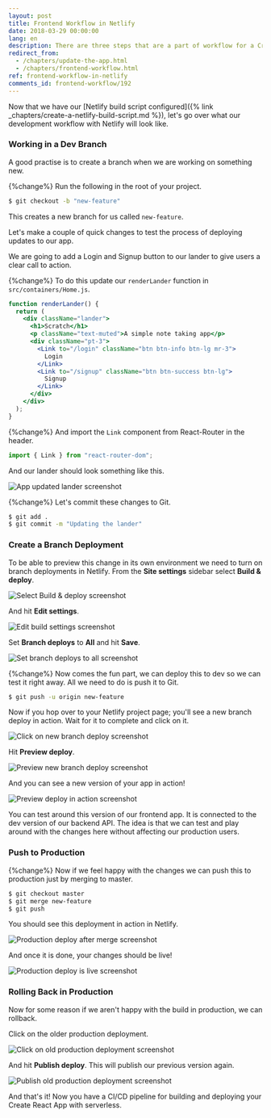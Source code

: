 ```yaml
---
layout: post
title: Frontend Workflow in Netlify
date: 2018-03-29 00:00:00
lang: en
description: There are three steps that are a part of workflow for a Create React App configured with Netlify. To work on new features create a new branch and enable branch deployments. And merge to master to deploy to production. Finally, publish an old deployment through the Netlify console to rollback in production.
redirect_from:
  - /chapters/update-the-app.html
  - /chapters/frontend-workflow.html
ref: frontend-workflow-in-netlify
comments_id: frontend-workflow/192
---
```


Now that we have our [Netlify build script configured]({% link _chapters/create-a-netlify-build-script.md %}), let's go over what our development workflow with Netlify will look like.

### Working in a Dev Branch

A good practise is to create a branch when we are working on something new.

{%change%} Run the following in the root of your project.

``` bash
$ git checkout -b "new-feature"
```

This creates a new branch for us called `new-feature`.

Let's make a couple of quick changes to test the process of deploying updates to our app.

We are going to add a Login and Signup button to our lander to give users a clear call to action.

{%change%} To do this update our `renderLander` function in `src/containers/Home.js`.

``` jsx
function renderLander() {
  return (
    <div className="lander">
      <h1>Scratch</h1>
      <p className="text-muted">A simple note taking app</p>
      <div className="pt-3">
        <Link to="/login" className="btn btn-info btn-lg mr-3">
          Login
        </Link>
        <Link to="/signup" className="btn btn-success btn-lg">
          Signup
        </Link>
      </div>
    </div>
  );
}
```

{%change%} And import the `Link` component from React-Router in the header.

``` javascript
import { Link } from "react-router-dom";
```

And our lander should look something like this.

![App updated lander screenshot](/assets/app-updated-lander.png)

{%change%} Let's commit these changes to Git.

``` bash
$ git add .
$ git commit -m "Updating the lander"
```

### Create a Branch Deployment

To be able to preview this change in its own environment we need to turn on branch deployments in Netlify. From the **Site settings** sidebar select **Build & deploy**.

![Select Build & deploy screenshot](/assets/part2/select-build-and-deploy.png)

And hit **Edit settings**.

![Edit build settings screenshot](/assets/part2/edit-build-settings.png)

Set **Branch deploys** to **All** and hit **Save**.

![Set branch deploys to all screenshot](/assets/part2/set-branch-deploys-to-all.png)

{%change%} Now comes the fun part, we can deploy this to dev so we can test it right away. All we need to do is push it to Git.

``` bash
$ git push -u origin new-feature
```

Now if you hop over to your Netlify project page; you'll see a new branch deploy in action. Wait for it to complete and click on it.

![Click on new branch deploy screenshot](/assets/part2/click-on-new-branch-deploy.png)

Hit **Preview deploy**.

![Preview new branch deploy screenshot](/assets/part2/preview-new-branch-deploy.png)

And you can see a new version of your app in action!

![Preview deploy in action screenshot](/assets/part2/preview-deploy-in-action.png)

You can test around this version of our frontend app. It is connected to the dev version of our backend API. The idea is that we can test and play around with the changes here without affecting our production users.

### Push to Production

{%change%} Now if we feel happy with the changes we can push this to production just by merging to master.

``` bash
$ git checkout master
$ git merge new-feature
$ git push
```

You should see this deployment in action in Netlify.

![Production deploy after merge screenshot](/assets/part2/production-deploy-after-merge.png)

And once it is done, your changes should be live!

![Production deploy is live screenshot](/assets/part2/production-deploy-is-live.png)

### Rolling Back in Production

Now for some reason if we aren't happy with the build in production, we can rollback.

Click on the older production deployment.

![Click on old production deployment screenshot](/assets/part2/click-on-old-production-deployment.png)

And hit **Publish deploy**. This will publish our previous version again.

![Publish old production deployment screenshot](/assets/part2/publish-old-production-deployment.png)

And that's it! Now you have a CI/CD pipeline for building and deploying your Create React App with serverless.
